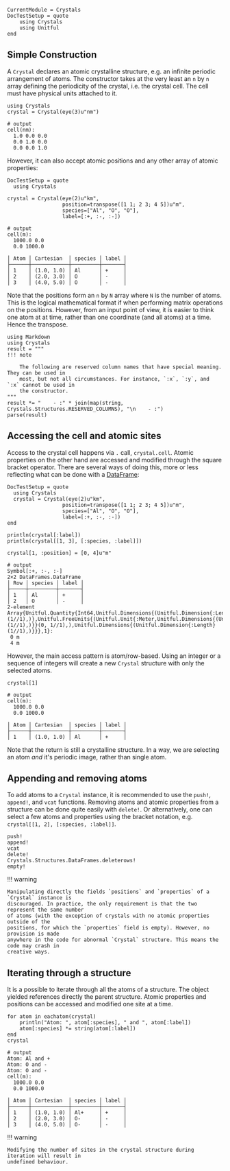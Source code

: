 ```@meta
CurrentModule = Crystals
DocTestSetup = quote
    using Crystals
    using Unitful
end
```

## Simple Construction

A `Crystal` declares an atomic crystalline structure, e.g. an infinite periodic arrangement
of atoms. The constructor takes at the very least an `n` by `n` array defining
the periodicity of the crystal, i.e. the crystal cell. The cell must have physical units
attached to it.

```jldoctest
using Crystals
crystal = Crystal(eye(3)u"nm")

# output
cell(nm):
  1.0 0.0 0.0
  0.0 1.0 0.0
  0.0 0.0 1.0
```

However, it can also accept atomic positions and any other array of atomic
properties:

```@meta
DocTestSetup = quote
  using Crystals

```
```jldoctest
crystal = Crystal(eye(2)u"km",
                  position=transpose([1 1; 2 3; 4 5])u"m",
                  species=["Al", "O", "O"],
                  label=[:+, :-, :-])

# output
cell(m):
  1000.0 0.0
  0.0 1000.0

│ Atom │ Cartesian  │ species │ label │
├──────┼────────────┼─────────┼───────┤
│ 1    │ (1.0, 1.0) │ Al      │ +     │
│ 2    │ (2.0, 3.0) │ O       │ -     │
│ 3    │ (4.0, 5.0) │ O       │ -     │
```

Note that the positions form an `n` by `N` array where `N` is the number of atoms. This is
the logical mathematical format if when performing matrix operations on the positions.
However, from an input point of view, it is easier to think one atom at at time, rather than
one coordinate (and all atoms) at a time. Hence the transpose.



```@eval
using Markdown
using Crystals
result = """
!!! note

    The following are reserved column names that have special meaning. They can be used in
    most, but not all circumstances. For instance, `:x`, `:y`, and `:x` cannot be used in
    the constructor.
"""
result *= "    - :" * join(map(string, Crystals.Structures.RESERVED_COLUMNS), "\n    - :")
parse(result)
```

## Accessing the cell and atomic sites

Access to the crystal cell happens via `.` call, `crystal.cell`. Atomic properties on the
other hand are accessed and modified through the square bracket operator. There are several
ways of doing this, more or less reflecting what can be done with a
[DataFrame](https://www.github.com/JuliaStats/DataFrames.jl):

```@meta
DocTestSetup = quote
  using Crystals
  crystal = Crystal(eye(2)u"km",
                  position=transpose([1 1; 2 3; 4 5])u"m",
                  species=["Al", "O", "O"],
                  label=[:+, :-, :-])
end
```

```jldoctest
println(crystal[:label])
println(crystal[[1, 3], [:species, :label]])

crystal[1, :position] = [0, 4]u"m"

# output
Symbol[:+, :-, :-]
2×2 DataFrames.DataFrame
│ Row │ species │ label │
├─────┼─────────┼───────┤
│ 1   │ Al      │ +     │
│ 2   │ O       │ -     │
2-element Array{Unitful.Quantity{Int64,Unitful.Dimensions{(Unitful.Dimension{:Length}(1//1),)},Unitful.FreeUnits{(Unitful.Unit{:Meter,Unitful.Dimensions{(Unitful.Dimension{:Length}(1//1),)}}(0, 1//1),),Unitful.Dimensions{(Unitful.Dimension{:Length}(1//1),)}}},1}:
 0 m
 4 m
```

However, the main access pattern is atom/row-based. Using an integer or a sequence of
integers will create a new `Crystal` structure with only the selected atoms.

```jldoctest
crystal[1]

# output
cell(m):
  1000.0 0.0
  0.0 1000.0

│ Atom │ Cartesian  │ species │ label │
├──────┼────────────┼─────────┼───────┤
│ 1    │ (1.0, 1.0) │ Al      │ +     │
```

Note that the return is still a crystalline structure. In a way, we are selecting an atom
*and* it's periodic image, rather than single atom.


## Appending and removing atoms

To add atoms to a `Crystal` instance, it is recommended to use the `push!`, `append!`, and
`vcat` functions. Removing atoms and atomic properties from a structure can be done quite
easily with `delete!`. Or alternatively, one can select a few atoms and properties using the
bracket notation, e.g. `crystal[[1, 2], [:species, :label]]`.

```@docs
push!
append!
vcat
delete!
Crystals.Structures.DataFrames.deleterows!
empty!
```

!!! warning

    Manipulating directly the fields `positions` and `properties` of a `Crystal` instance is
    discouraged. In practice, the only requirement is that the two represent the same number
    of atoms (with the exception of crystals with no atomic properties outside of the
    positions, for which the `properties` field is empty). However, no provision is made
    anywhere in the code for abnormal `Crystal` structure. This means the code may crash in
    creative ways.


## Iterating through a structure

It is a possible to iterate through all the atoms of a structure. The object yielded
references directly the parent structure. Atomic properties and positions can be accessed
and modified one site at a time.

```jldoctest
for atom in eachatom(crystal)
    println("Atom: ", atom[:species], " and ", atom[:label])
    atom[:species] *= string(atom[:label])
end
crystal

# output
Atom: Al and +
Atom: O and -
Atom: O and -
cell(m):
  1000.0 0.0
  0.0 1000.0

│ Atom │ Cartesian  │ species │ label │
├──────┼────────────┼─────────┼───────┤
│ 1    │ (1.0, 1.0) │ Al+     │ +     │
│ 2    │ (2.0, 3.0) │ O-      │ -     │
│ 3    │ (4.0, 5.0) │ O-      │ -     │
```

!!! warning

    Modifying the number of sites in the crystal structure during iteration will result in
    undefined behaviour.
